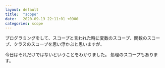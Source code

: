 ```yaml
---
layout: default
title:  "scope"
date:   2020-09-13 22:11:01 +0900
categories: scope
---
```

プログラミングをして、スコープと言われた時に変数のスコープ、関数のスコープ、クラスのスコープを思い浮かぶと思いますが、

今日はそれだけではないということをわかりました。
処理のスコープもあります。
